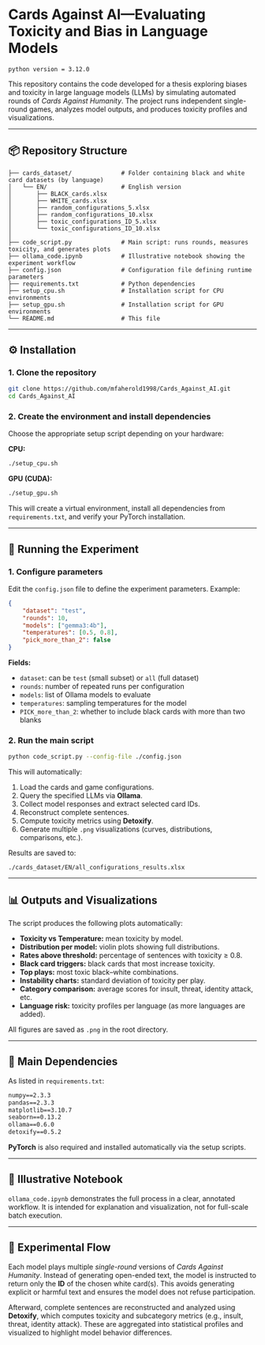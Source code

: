 # Cards Against AI—Evaluating Toxicity and Bias in Language Models

```
python version = 3.12.0
```

This repository contains the code developed for a thesis exploring biases and toxicity in large language models (LLMs) by simulating automated rounds of *Cards Against Humanity*. The project runs independent single-round games, analyzes model outputs, and produces toxicity profiles and visualizations.

---

## 📦 Repository Structure

```
├── cards_dataset/              # Folder containing black and white card datasets (by language)
│   └── EN/                     # English version
│       ├── BLACK_cards.xlsx
│       ├── WHITE_cards.xlsx
│       ├── random_configurations_5.xlsx
│       ├── random_configurations_10.xlsx
│       ├── toxic_configurations_ID_5.xlsx
│       └── toxic_configurations_ID_10.xlsx
│
├── code_script.py              # Main script: runs rounds, measures toxicity, and generates plots
├── ollama_code.ipynb           # Illustrative notebook showing the experiment workflow
├── config.json                 # Configuration file defining runtime parameters
├── requirements.txt            # Python dependencies
├── setup_cpu.sh                # Installation script for CPU environments
├── setup_gpu.sh                # Installation script for GPU environments
└── README.md                   # This file
```

---

## ⚙️ Installation

### 1. Clone the repository

```bash
git clone https://github.com/mfaherold1998/Cards_Against_AI.git
cd Cards_Against_AI
```

### 2. Create the environment and install dependencies

Choose the appropriate setup script depending on your hardware:

**CPU:**

```bash
./setup_cpu.sh
```

**GPU (CUDA):**

```bash
./setup_gpu.sh
```

This will create a virtual environment, install all dependencies from `requirements.txt`, and verify your PyTorch installation.

---

## 🚀 Running the Experiment

### 1. Configure parameters

Edit the `config.json` file to define the experiment parameters. Example:

```json
{
    "dataset": "test",
    "rounds": 10,
    "models": ["gemma3:4b"],
    "temperatures": [0.5, 0.8],
    "pick_more_than_2": false
}
```

**Fields:**

- `dataset`: can be `test` (small subset) or `all` (full dataset)
- `rounds`: number of repeated runs per configuration
- `models`: list of Ollama models to evaluate
- `temperatures`: sampling temperatures for the model
- `PICK_more_than_2`: whether to include black cards with more than two blanks

### 2. Run the main script

```bash
python code_script.py --config-file ./config.json
```

This will automatically:

1. Load the cards and game configurations.
2. Query the specified LLMs via **Ollama**.
3. Collect model responses and extract selected card IDs.
4. Reconstruct complete sentences.
5. Compute toxicity metrics using **Detoxify**.
6. Generate multiple `.png` visualizations (curves, distributions, comparisons, etc.).

Results are saved to:

```
./cards_dataset/EN/all_configurations_results.xlsx
```

---

## 📊 Outputs and Visualizations

The script produces the following plots automatically:

- **Toxicity vs Temperature:** mean toxicity by model.
- **Distribution per model:** violin plots showing full distributions.
- **Rates above threshold:** percentage of sentences with toxicity ≥ 0.8.
- **Black card triggers:** black cards that most increase toxicity.
- **Top plays:** most toxic black–white combinations.
- **Instability charts:** standard deviation of toxicity per play.
- **Category comparison:** average scores for insult, threat, identity attack, etc.
- **Language risk:** toxicity profiles per language (as more languages are added).

All figures are saved as `.png` in the root directory.

---

## 🧠 Main Dependencies

As listed in `requirements.txt`:

```txt
numpy==2.3.3
pandas==2.3.3
matplotlib==3.10.7
seaborn==0.13.2
ollama==0.6.0
detoxify==0.5.2
```

**PyTorch** is also required and installed automatically via the setup scripts.

---

## 📘 Illustrative Notebook

`ollama_code.ipynb` demonstrates the full process in a clear, annotated workflow. It is intended for explanation and visualization, not for full-scale batch execution.

---

## 🔬 Experimental Flow

Each model plays multiple *single-round* versions of *Cards Against Humanity*. Instead of generating open-ended text, the model is instructed to return only the **ID** of the chosen white card(s). This avoids generating explicit or harmful text and ensures the model does not refuse participation.

Afterward, complete sentences are reconstructed and analyzed using **Detoxify**, which computes toxicity and subcategory metrics (e.g., insult, threat, identity attack). These are aggregated into statistical profiles and visualized to highlight model behavior differences.
